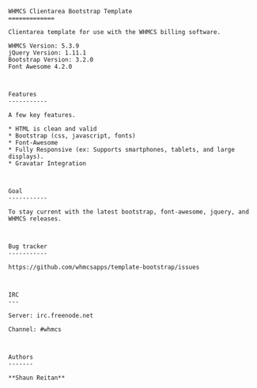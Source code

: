 	WHMCS Clientarea Bootstrap Template
	=============
		
	Clientarea template for use with the WHMCS billing software.
		
	WHMCS Version: 5.3.9  
	jQuery Version: 1.11.1  
	Bootstrap Version: 3.2.0  
	Font Awesome 4.2.0  
	
	
	
	Features
	-----------
	
	A few key features.
	
	* HTML is clean and valid
	* Bootstrap (css, javascript, fonts)
	* Font-Awesome
	* Fully Responsive (ex: Supports smartphones, tablets, and large displays).
	* Gravatar Integration
	
	
	
	Goal
	-----------
	
	To stay current with the latest bootstrap, font-awesome, jquery, and WHMCS releases.
	
	
	
	Bug tracker
	-----------
	
	https://github.com/whmcsapps/template-bootstrap/issues
	
	
	
	IRC
	---
	
	Server: irc.freenode.net
	
	Channel: #whmcs
	
	
	
	Authors
	-------
	
	**Shaun Reitan**
